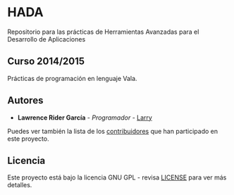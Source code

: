 # HADA
Repositorio para las prácticas de Herramientas Avanzadas para el Desarrollo de Aplicaciones

## Curso 2014/2015

Prácticas de programación en lenguaje Vala.

## Autores

* **Lawrence Rider García** - *Programador* - [Larry](http://www.larryrider.es)

Puedes ver también la lista de los [contribuidores](https://github.com/larryrider/HADA/contributors) que han participado en este proyecto.

## Licencia

Este proyecto está bajo la licencia GNU GPL - revisa [LICENSE](LICENSE) para ver más detalles.